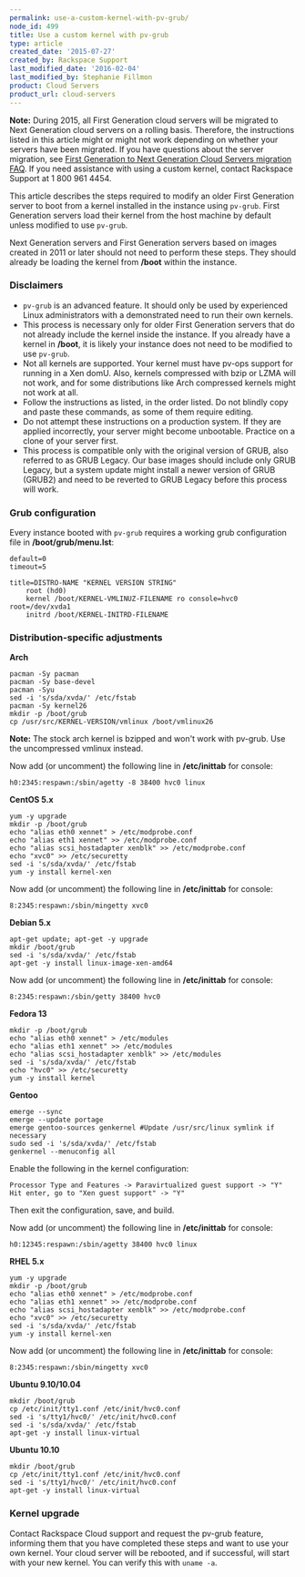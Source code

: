 ```yaml
---
permalink: use-a-custom-kernel-with-pv-grub/
node_id: 499
title: Use a custom kernel with pv-grub
type: article
created_date: '2015-07-27'
created_by: Rackspace Support
last_modified_date: '2016-02-04'
last_modified_by: Stephanie Fillmon
product: Cloud Servers
product_url: cloud-servers
---
```


**Note:** During 2015, all First Generation cloud servers will be migrated to Next Generation cloud servers on a rolling basis. Therefore, the instructions listed in this article might or might not work depending on whether your servers have been migrated. If you have questions about the server migration, see [First Generation to Next Generation Cloud Servers migration FAQ](/how-to/first-generation-to-next-generation-cloud-server-migration-faq). If you need assistance with using a custom kernel, contact Rackspace Support at 1 800 961 4454.

This article describes the steps required to modify an older First Generation server to boot from a kernel installed in the instance using `pv-grub`. First Generation servers load their kernel from the host machine by default unless modified to use `pv-grub`.

Next Generation servers and First Generation servers based on images created in 2011 or later should not need to perform these steps. They should already be loading the kernel from **/boot** within the instance.

### Disclaimers

-  `pv-grub` is an advanced feature. It should only be used by experienced Linux administrators with a demonstrated need to run their own kernels.
-  This process is necessary only for older First Generation servers that do not already include the kernel inside the instance. If you already have a kernel in **/boot**, it is likely your instance does not need to be modified to use `pv-grub`.
-  Not all kernels are supported. Your kernel must have pv-ops support for running in a Xen domU. Also, kernels compressed with bzip or LZMA will not work, and for some distributions like Arch compressed kernels might not work at all.
-  Follow the instructions as listed, in the order listed. Do not blindly copy and paste these commands, as some of them require editing.
-  Do not attempt these instructions on a production system. If they are applied incorrectly, your server might become unbootable. Practice on a clone of your server first.
-  This process is compatible only with the original version of GRUB, also referred to as GRUB Legacy. Our base images should include only GRUB Legacy, but a system update might install a newer version of GRUB (GRUB2) and need to be reverted to GRUB Legacy before this process will work.

### Grub configuration

Every instance booted with `pv-grub` requires a working grub configuration file in **/boot/grub/menu.lst**:

    default=0
    timeout=5

    title=DISTRO-NAME "KERNEL VERSION STRING"
        root (hd0)
        kernel /boot/KERNEL-VMLINUZ-FILENAME ro console=hvc0 root=/dev/xvda1
        initrd /boot/KERNEL-INITRD-FILENAME

### Distribution-specific adjustments

**Arch**

    pacman -Sy pacman
    pacman -Sy base-devel
    pacman -Syu
    sed -i 's/sda/xvda/' /etc/fstab
    pacman -Sy kernel26
    mkdir -p /boot/grub
    cp /usr/src/KERNEL-VERSION/vmlinux /boot/vmlinux26

**Note:** The stock arch kernel is bzipped and won't work with pv-grub. Use the uncompressed vmlinux instead.

Now add (or uncomment) the following line in **/etc/inittab** for console:

    h0:2345:respawn:/sbin/agetty -8 38400 hvc0 linux

**CentOS 5.x**

    yum -y upgrade
    mkdir -p /boot/grub
    echo "alias eth0 xennet" > /etc/modprobe.conf
    echo "alias eth1 xennet" >> /etc/modprobe.conf
    echo "alias scsi_hostadapter xenblk" >> /etc/modprobe.conf
    echo "xvc0" >> /etc/securetty
    sed -i 's/sda/xvda/' /etc/fstab
    yum -y install kernel-xen

Now add (or uncomment) the following line in **/etc/inittab** for console:

    8:2345:respawn:/sbin/mingetty xvc0

**Debian 5.x**

    apt-get update; apt-get -y upgrade
    mkdir /boot/grub
    sed -i 's/sda/xvda/' /etc/fstab
    apt-get -y install linux-image-xen-amd64

Now add (or uncomment) the following line in **/etc/inittab** for console:

    8:2345:respawn:/sbin/getty 38400 hvc0

**Fedora 13**

    mkdir -p /boot/grub
    echo "alias eth0 xennet" > /etc/modules
    echo "alias eth1 xennet" >> /etc/modules
    echo "alias scsi_hostadapter xenblk" >> /etc/modules
    sed -i 's/sda/xvda/' /etc/fstab
    echo "hvc0" >> /etc/securetty
    yum -y install kernel

**Gentoo**

    emerge --sync
    emerge --update portage
    emerge gentoo-sources genkernel #Update /usr/src/linux symlink if necessary
    sudo sed -i 's/sda/xvda/' /etc/fstab
    genkernel --menuconfig all

Enable the following in the kernel configuration:

    Processor Type and Features -> Paravirtualized guest support -> "Y"
    Hit enter, go to "Xen guest support" -> "Y"

Then exit the configuration, save, and build.

Now add (or uncomment) the following line in **/etc/inittab** for console:

    h0:12345:respawn:/sbin/agetty 38400 hvc0 linux

**RHEL 5.x**

    yum -y upgrade
    mkdir -p /boot/grub
    echo "alias eth0 xennet" > /etc/modprobe.conf
    echo "alias eth1 xennet" >> /etc/modprobe.conf
    echo "alias scsi_hostadapter xenblk" >> /etc/modprobe.conf
    echo "xvc0" >> /etc/securetty
    sed -i 's/sda/xvda/' /etc/fstab
    yum -y install kernel-xen

Now add (or uncomment) the following line in **/etc/inittab** for console:

    8:2345:respawn:/sbin/mingetty xvc0

**Ubuntu 9.10/10.04**

    mkdir /boot/grub
    cp /etc/init/tty1.conf /etc/init/hvc0.conf
    sed -i 's/tty1/hvc0/' /etc/init/hvc0.conf
    sed -i 's/sda/xvda/' /etc/fstab
    apt-get -y install linux-virtual

**Ubuntu 10.10**

    mkdir /boot/grub
    cp /etc/init/tty1.conf /etc/init/hvc0.conf
    sed -i 's/tty1/hvc0/' /etc/init/hvc0.conf
    apt-get -y install linux-virtual

### Kernel upgrade

Contact Rackspace Cloud support and request the pv-grub feature, informing them that you have completed these steps and want to use your own kernel. Your cloud server will be rebooted, and if successful, will start with your new kernel. You can verify this with `uname -a`.
